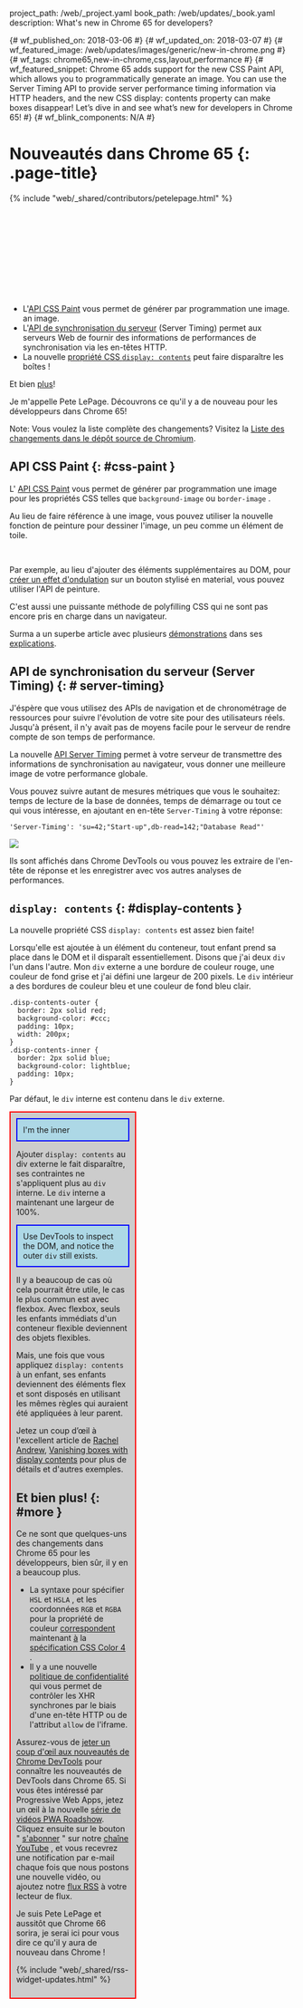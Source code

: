 project_path: /web/_project.yaml
book_path: /web/updates/_book.yaml
description: What's new in Chrome 65 for developers?

{# wf_published_on: 2018-03-06 #} {# wf_updated_on: 2018-03-07 #} {#
wf_featured_image: /web/updates/images/generic/new-in-chrome.png #} {# wf_tags:
chrome65,new-in-chrome,css,layout,performance #} {# wf_featured_snippet: Chrome
65 adds support for the new CSS Paint API, which allows you to programmatically
generate an image. You can use the Server Timing API to provide server
performance timing information via HTTP headers, and the new CSS display:
contents property can make boxes disappear! Let’s dive in and see what’s new for
developers in Chrome 65! #} {# wf_blink_components: N/A #}

# Nouveautés dans Chrome 65 {: .page-title}

{% include "web/_shared/contributors/petelepage.html" %}

<div class="clearfix"></div>

<div class="video-wrapper">
  <iframe class="devsite-embedded-youtube-video" data-video-id="_W4GSpoSOZI"
data-autohide="1" data-showinfo="0" frameborder="0" allowfullscreen>
  </iframe>
</div>

- L'[API CSS Paint](#css-paint) vous permet de générer par programmation une
image. an image.
- L'[API de synchronisation du serveur](#server-timing) (Server Timing) permet
aux serveurs Web de fournir des informations de performances de synchronisation
via les en-têtes HTTP.
- La nouvelle [propriété CSS `display: contents`](#display-contents) peut faire
disparaître les boîtes !

Et bien [plus](#more)!

Je m'appelle Pete LePage. Découvrons ce qu'il y a de nouveau pour les
développeurs dans Chrome 65!

<div class="clearfix"></div>

Note: Vous voulez la liste complète des changements? Visitez la [Liste des
changements dans le dépôt source de
Chromium](https://chromium.googlesource.com/chromium/src/+log/64.0.3282.140..65.0.3325.146).

## API CSS Paint {: #css-paint }

L' [API CSS Paint](https://www.w3.org/TR/css-paint-api-1/) vous permet de
générer par programmation une image pour les propriétés CSS telles que
`background-image` ou `border-image` .

Au lieu de faire référence à une image, vous pouvez utiliser la nouvelle
fonction de peinture pour dessiner l'image, un peu comme un élément de toile.

<pre class="prettyprint"> <style>   .myElem { background-image:
<b>paint(checkerboard);</b> } </style> <script>
<b>CSS.paintWorklet.addModule('checkerboard.js');</b> </script> </pre>

Par exemple, au lieu d'ajouter des éléments supplémentaires au DOM, pour [créer
un effet d'ondulation](/web/updates/2018/01/paintapi#use_cases) sur un bouton
stylisé en material, vous pouvez utiliser l'API de peinture.

C'est aussi une puissante méthode de polyfilling CSS qui ne sont pas encore pris
en charge dans un navigateur.

Surma a un superbe article avec plusieurs
[démonstrations](https://googlechromelabs.github.io/houdini-samples/paint-worklet/checkerboard/)
dans ses [explications](/web/updates/2018/01/paintapi).

## API de synchronisation du serveur (Server Timing) {: # server-timing}

J'éspère que vous utilisez des APIs de navigation et de chronométrage de
ressources pour suivre l'évolution de votre site pour des utilisateurs réels.
Jusqu'à présent, il n'y avait pas de moyens facile pour le serveur de rendre
compte de son temps de performance.

La nouvelle [API Server Timing](https://w3c.github.io/server-timing/) permet à
votre serveur de transmettre des informations de synchronisation au navigateur,
vous donner une meilleure image de votre performance globale.

Vous pouvez suivre autant de mesures métriques que vous le souhaitez: temps de
lecture de la base de données, temps de démarrage ou tout ce qui vous intéresse,
en ajoutant en en-tête `Server-Timing` à votre réponse:

```
'Server-Timing': 'su=42;"Start-up",db-read=142;"Database Read"'
```

<img
src="https://github.com/google/WebFundamentals/blob/master/web/updates/images/2018/03/nic65-server-timing-devtools.png?raw=true"
class="attempt-right">

Ils sont affichés dans Chrome DevTools ou vous pouvez les extraire de l'en-tête
de réponse et les enregistrer avec vos autres analyses de performances.

<div class="clearfix"></div>

## `display: contents` {: #display-contents }

La nouvelle propriété CSS `display: contents` est assez bien faite!

Lorsqu'elle est ajoutée à un élément du conteneur, tout enfant prend sa place
dans le DOM et il disparaît essentiellement. Disons que j'ai deux `div` l'un
dans l'autre. Mon `div` externe a une bordure de couleur rouge, une couleur de
fond grise et j'ai défini une largeur de 200 pixels. Le `div` intérieur a des
bordures de couleur bleu et une couleur de fond bleu clair.

```
.disp-contents-outer {
  border: 2px solid red;
  background-color: #ccc;
  padding: 10px;
  width: 200px;
}
.disp-contents-inner {
  border: 2px solid blue;
  background-color: lightblue;
  padding: 10px;
}
```

Par défaut, le `div` interne est contenu dans le `div` externe.

<style>
.disp-contents-outer {
  border: 2px solid red;
  background-color: #ccc;
  padding: 10px;
  width: 200px;
}
.disp-contents-inner {
  border: 2px solid blue;
  background-color: lightblue;
  padding: 10px;
}
.disp-contents {
  display: contents;
}
</style>

<div class="disp-contents-outer">
  <div class="disp-contents-inner">
    I'm the inner <div>
  </div>
</div>

 Ajouter `display: contents` au div externe le fait disparaître, ses contraintes
ne s'appliquent plus au `div` interne. Le `div` interne a maintenant une largeur
de 100%.

<div class="disp-contents-outer disp-contents">
  <div class="disp-contents-inner">
    Use DevTools to inspect the DOM, and notice the outer <code>div</code> still
exists.
  </div>
</div>

 Il y a beaucoup de cas où cela pourrait être utile, le cas le plus commun est
avec flexbox.  Avec flexbox, seuls les enfants immédiats d'un conteneur flexible
deviennent des objets flexibles.

Mais, une fois que vous appliquez `display: contents` à un enfant, ses enfants
deviennent des éléments flex et sont disposés en utilisant les mêmes règles qui
auraient été appliquées à leur parent.

Jetez un coup d’œil à l'excellent article de [Rachel
Andrew](https://twitter.com/rachelandrew), [Vanishing boxes with display
contents](https://rachelandrew.co.uk/archives/2016/01/29/vanishing-boxes-with-display-contents/)
pour plus de détails et d'autres exemples.

## Et bien plus! {: #more }

Ce ne sont que quelques-uns des changements dans Chrome 65 pour les
développeurs, bien sûr, il y en a beaucoup plus.

- La syntaxe pour spécifier `HSL` et `HSLA` , et les coordonnées `RGB` et `RGBA`
pour la propriété de couleur
[correspondent](https://drafts.csswg.org/css-color/#the-hsl-notation) maintenant
[à](https://drafts.csswg.org/css-color/#the-hsl-notation) la [spécification CSS
Color 4](https://developer.mozilla.org/en-US/docs/Web/CSS/color_value) .
- Il y a une nouvelle [politique de
confidentialité](http://xhr.featurepolicy.rocks/) qui vous permet de contrôler
les XHR synchrones par le biais d'une en-tête HTTP ou de l'attribut `allow` de
l'iframe.

Assurez-vous de [jeter un coup d'œil aux nouveautés de Chrome
DevTools](/web/updates/2018/01/devtools) pour connaître les nouveautés de
DevTools dans Chrome 65.   Si vous êtes intéressé par Progressive Web Apps,
jetez un œil à la nouvelle [série de vidéos PWA
Roadshow](https://www.youtube.com/playlist?list=PLNYkxOF6rcICnIOm4cfylT0-cEfytBtYt).
Cliquez ensuite sur le bouton " [s'abonner](https://goo.gl/6FP1a5) " sur notre
[chaîne YouTube](https://www.youtube.com/user/ChromeDevelopers/) , et vous
recevrez une notification par e-mail chaque fois que nous postons une nouvelle
vidéo, ou ajoutez notre [flux RSS](/web/shows/rss.xml) à votre lecteur de flux.

Je suis Pete LePage et aussitôt que Chrome 66 sorira, je serai ici pour vous
dire ce qu'il y aura de nouveau dans Chrome !

{% include "web/_shared/rss-widget-updates.html" %}
